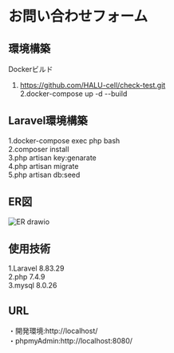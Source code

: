 # お問い合わせフォーム
## 環境構築
  Dockerビルド</br>
  1. https://github.com/HALU-cell/check-test.git</br>
  2.docker-compose up -d --build</br>

## Laravel環境構築
  1.docker-compose exec php bash</br>
  2.composer install</br>
  3.php artisan key:genarate</br>
  4.php artisan migrate</br>
  5.php artisan db:seed</br>

## ER図
  ![ER drawio](https://github.com/user-attachments/assets/0f25c651-7a87-439c-bccf-223390fcdd6d)


## 使用技術
  1.Laravel 8.83.29</br>
  2.php 7.4.9</br>
  3.mysql 8.0.26</br>

## URL
・開発環境:http://localhost/</br>
・phpmyAdmin:http://localhost:8080/</br>

